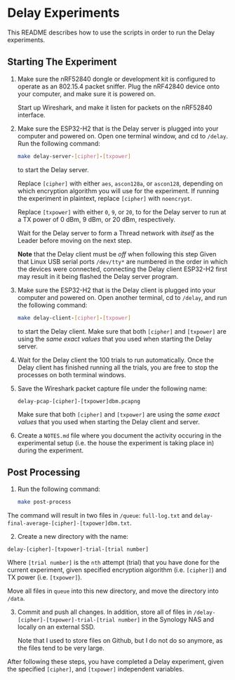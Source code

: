 # Delay Experiments

This README describes how to use the scripts in order to run the Delay experiments.

## Starting The Experiment

1. Make sure the nRF52840 dongle or development kit is configured to operate as an 802.15.4 packet sniffer.
   Plug the nRF42840 device onto your computer, and make sure it is powered on.

   Start up Wireshark, and make it listen for packets on the nRF52840 interface.

2. Make sure the ESP32-H2 that is the Delay server is plugged into your computer and powered on.
   Open one terminal window, and cd to `/delay`. Run the following command:

   ```bash
   make delay-server-[cipher]-[txpower]
   ```

   to start the Delay server.

   Replace `[cipher]` with either `aes`, `ascon128a`, or `ascon128`, depending on which encryption algorithm
   you will use for the experiment. If running the experiment in plaintext, replace `[cipher]` with `noencrypt`.

   Replace `[txpower]` with either `0`, `9`, or `20`, to for the Delay server to run at a TX power of
   0 dBm, 9 dBm, or 20 dBm, respectively.

   Wait for the Delay server to form a Thread network with *itself* as the Leader before moving
   on the next step.
   
   **Note** that the Delay client must be *off* when following this step
   Given that Linux USB serial ports `/dev/tty*` are numbered in the order in which
   the devices were connected, connecting the Delay client ESP32-H2
   first may result in it being flashed the Delay server program.

3. Make sure the ESP32-H2 that is the Delay client is plugged into your computer and powered on.
   Open another terminal, cd to `/delay`, and run the following command:

   ```bash
   make delay-client-[cipher]-[txpower]
   ```

   to start the Delay client. Make sure that both `[cipher]` and `[txpower]` are using the *same exact values*
   that you used when starting the Delay server.

4. Wait for the Delay client the 100 trials to run automatically. Once the Delay client has
   finished running all the trials, you are free to stop the processes on both terminal windows.

5. Save the Wireshark packet capture file under the following name:

   ```
   delay-pcap-[cipher]-[txpower]dbm.pcapng
   ```
   
   Make sure that both `[cipher]` and `[txpower]` are using the *same exact values*
   that you used when starting the Delay client and server.

6. Create a `NOTES.md` file where you document the activity occuring in the experimental setup (i.e. the house the experiment is taking place in) during the experiment.

## Post Processing

1. Run the following command:

   ```bash
   make post-process
   ```

  The command will result in two files in `/queue`: `full-log.txt` and
  `delay-final-average-[cipher]-[txpower]dbm.txt`.

2. Create a new directory with the name:

  ```
  delay-[cipher]-[txpower]-trial-[trial number]
  ```

  Where `[trial number]` is the `nth` attempt (trial) that you have done for the current experiment,
  given specified encryption algorithm (i.e. `[cipher]`) and TX power (i.e. `[txpower]`).

  Move all files in `queue` into this new directory, and move the directory into `/data`.


3. Commit and push all changes. In addition, store all of files in `/delay-[cipher]-[txpower]-trial-[trial number]`
   in the Synology NAS and locally on an external SSD.

   Note that I used to store files on Github, but I do not do so anymore, as the files tend to be very large.

After following these steps, you have completed a Delay experiment, given the specified
`[cipher]`, and `[txpower]` independent variables.